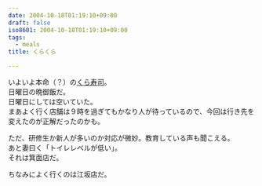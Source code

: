 ```yaml
---
date: 2004-10-18T01:19:10+09:00
draft: false
iso8601: 2004-10-18T01:19:10+09:00
tags:
  - meals
title: くらくら

---
```


<div class="entry-body">
  <p>いよいよ本命（？）の<a href="http://www.kura-corpo.co.jp">くら寿司</a>。<br />
    日曜日の晩御飯だ。<br />
    日曜日にしては空いていた。<br />
    まあよく行く店舗は９時を過ぎてもかなり人が待っているので、今回は行き先を変えたのが正解だったのかも。</p>

  <p>ただ、研修生か新人が多いのか対応が微妙。教育している声も聞こえる。<br />
    あと妻曰く「トイレレベルが低い」。<br />
    それは箕面店だ。</p>

  <p>ちなみによく行くのは江坂店だ。</p>
</div>
